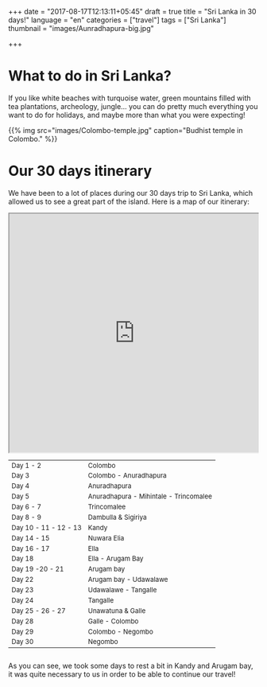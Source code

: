 +++
date = "2017-08-17T12:13:11+05:45"
draft = true
title = "Sri Lanka in 30 days!"
language = "en"
categories = ["travel"]
tags = ["Sri Lanka"]
thumbnail = "images/Aunradhapura-big.jpg"


+++

# What to do in Sri Lanka?

If you like white beaches with turquoise water, green mountains filled with tea plantations, archeology, jungle... you can do pretty much everything you want to do for holidays, and maybe more than what you were expecting!

{{% img src="images/Colombo-temple.jpg" caption="Budhist temple in Colombo." %}}

# Our 30 days itinerary

We have been to a lot of places during our 30 days trip to Sri Lanka, which allowed us to see a great part of the island.
Here is a map of our itinerary:

<div style="overflow: hidden">
	<div class="mcol c6" style="padding: 0">
		<iframe src="https://www.google.com/maps/d/embed?mid=1DjShSvY9BNbmccluxhQl1GrrAcU" height="480" style="position: relative; width: 100%; scrolling='no';"></iframe>
	</div>
	<div class="mcol c6" style="max-height: 480px; overflow-y: auto; ">
		<table class="table table-hover table-striped" style="font-size: small;">
			<tbody>
			<tr><td class="column-1">Day 1 - 2</td><td class="column-2">Colombo</td></tr>
			<tr><td class="column-1">Day 3</td><td class="column-2">Colombo - Anuradhapura</td></tr>
			<tr><td class="column-1">Day 4</td><td class="column-2">Anuradhapura</td></tr>
			<tr><td class="column-1">Day 5</td><td class="column-2">Anuradhapura - Mihintale - Trincomalee</td></tr>
			<tr><td class="column-1">Day 6 - 7 </td><td class="column-2">Trincomalee</td></tr>
			<tr><td class="column-1">Day 8 - 9</td><td class="column-2">Dambulla & Sigiriya</td></tr>
			<tr><td class="column-1">Day 10 - 11 - 12 - 13</td><td class="column-2">Kandy</td></tr>
			<tr><td class="column-1">Day 14 - 15</td><td class="column-2">Nuwara Elia</td></tr>
			<tr><td class="column-1">Day 16 - 17</td><td class="column-2">Ella</td></tr>
			<tr><td class="column-1">Day 18</td><td class="column-2">Ella - Arugam Bay</td></tr>
			<tr><td class="column-1">Day 19 -20 - 21</td><td class="column-2">Arugam bay</td></tr>
			<tr><td class="column-1">Day 22</td><td class="column-2">Arugam bay - Udawalawe</td></tr>
			<tr><td class="column-1">Day 23</td><td class="column-2">Udawalawe - Tangalle</td></tr>
			<tr><td class="column-1">Day 24</td><td class="column-2">Tangalle</td></tr>
			<tr><td class="column-1">Day 25 - 26 - 27</td><td class="column-2">Unawatuna & Galle</td></tr>
			<tr><td class="column-1">Day 28</td><td class="column-2">Galle - Colombo</td></tr>
			<tr><td class="column-1">Day 29</td><td class="column-2">Colombo - Negombo</td></tr>
			<tr><td class="column-1">Day 30</td><td class="column-2">Negombo</td></tr>
			</tbody>
		</table>
	</div>	
</div>


As you can see, we took some days to rest a bit in Kandy and Arugam bay, it was quite necessary to us in order to be able to continue our travel!